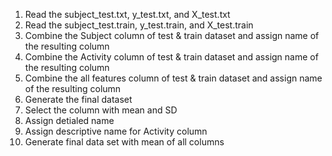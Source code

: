 1. Read the subject_test.txt, y_test.txt, and X_test.txt
2. Read the subject_test.train, y_test.train, and X_test.train
3. Combine the Subject column of test & train dataset and assign name of the resulting column
4. Combine the Activity column of test & train dataset and assign name of the resulting column
5. Combine the all features column of test & train dataset and assign name of the resulting column
6. Generate the final dataset
7. Select the column with mean and SD
8. Assign detialed name
9. Assign descriptive name for Activity column
10. Generate final data set with mean of all columns
